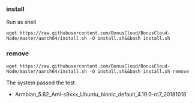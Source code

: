 ### install
Run as shell
```
wget https://raw.githubusercontent.com/BonusCloud/BonusCloud-Node/master/aarch64/install.sh -O install.sh&&bash install.sh
```
### remove
```
wget https://raw.githubusercontent.com/BonusCloud/BonusCloud-Node/master/aarch64/install.sh -O install.sh&&bash install.sh remove
```

The system passed the test
- Armbian_5.62_Aml-s9xxx_Ubuntu_bionic_default_4.19.0-rc7_20181018


